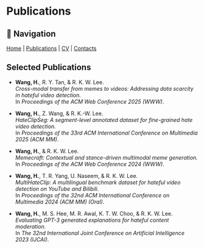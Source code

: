 # Publications

## 🔗 Navigation
[Home](index.md) | [Publications](publications.md) | [CV](cv.md) | [Contacts](contacts.md)

## Selected Publications

- **Wang, H.**, R. Y. Tan, & R. K. W. Lee.  
  *Cross-modal transfer from memes to videos: Addressing data scarcity in hateful video detection.*  
  In *Proceedings of the ACM Web Conference 2025 (WWW)*.

- **Wang, H.**, Z. Wang, & R. K.-W. Lee.  
  *HateClipSeg: A segment-level annotated dataset for fine-grained hate video detection.*  
  In *Proceedings of the 33rd ACM International Conference on Multimedia 2025 (ACM MM)*.

- **Wang, H.**, & R. K. W. Lee.  
  *Memecraft: Contextual and stance-driven multimodal meme generation.*  
  In *Proceedings of the ACM Web Conference 2024 (WWW)*.

- **Wang, H.**, T. R. Yang, U. Naseem, & R. K. W. Lee.  
  *MultiHateClip: A multilingual benchmark dataset for hateful video detection on YouTube and Bilibili.*  
  In *Proceedings of the 32nd ACM International Conference on Multimedia 2024 (ACM MM) (Oral)*.

- **Wang, H.**, M. S. Hee, M. R. Awal, K. T. W. Choo, & R. K. W. Lee.  
  *Evaluating GPT-3 generated explanations for hateful content moderation.*  
  In *The 32nd International Joint Conference on Artificial Intelligence 2023 (IJCAI)*.
